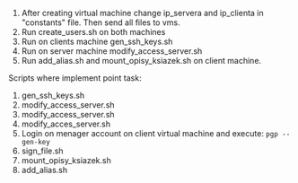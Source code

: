 1. After creating virtual machine change ip_servera and ip_clienta in  "constants" file.
Then send all files to vms.
2. Run  create_users.sh on both machines
3. Run on clients machine gen_ssh_keys.sh
4. Run on server machine modify_access_server.sh
5. Run add_alias.sh and mount_opisy_ksiazek.sh on client machine.

Scripts where implement point task:

1. gen_ssh_keys.sh
2. modify_access_server.sh
3. modify_access_server.sh
4. modify_acces_server.sh
5. Login on menager account on client virtual machine and execute: `pgp --gen-key`
6. sign_file.sh
7. mount_opisy_ksiazek.sh
9. add_alias.sh
